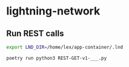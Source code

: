 # lightning-network

## Run REST calls

```bash
export LND_DIR=/home/lex/app-container/.lnd
```

```bash
poetry run python3 REST-GET-v1-___.py
```
